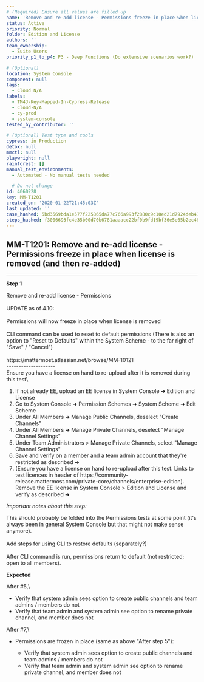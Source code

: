 ```yaml
---
# (Required) Ensure all values are filled up
name: 'Remove and re-add license - Permissions freeze in place when license is removed (and then re-added)'
status: Active
priority: Normal
folder: Edition and License
authors: ''
team_ownership:
  - Suite Users
priority_p1_to_p4: P3 - Deep Functions (Do extensive scenarios work?)

# (Optional)
location: System Console
component: null
tags:
  - Cloud N/A
labels:
  - TM4J-Key-Mapped-In-Cypress-Release
  - Cloud-N/A
  - cy-prod
  - system-console
tested_by_contributor: ''

# (Optional) Test type and tools
cypress: in Production
detox: null
mmctl: null
playwright: null
rainforest: []
manual_test_environments:
  - Automated - No manual tests needed

  # Do not change
id: 4060228
key: MM-T1201
created_on: '2020-01-22T21:45:03Z'
last_updated: ''
case_hashed: 5bd3569bda1e577f225865da77c766a993f2880c9c10ed21d7924deb41a2eee2bfbe753a2008f449840d841cb07d96a1
steps_hashed: f3006693fc4e35b00d70b6781aaaacc22bf0b9fd19bf36e5e65b2ec487fd700cb42dd8eac07fab10468a6cc0b7903ef2
---
```


<!-- (Auto-generated) Based on frontmatter's "key" and "name" -->

## MM-T1201: Remove and re-add license - Permissions freeze in place when license is removed (and then re-added)

---

**Step 1**

Remove and re-add license - Permissions\
\
UPDATE as of 4.10:\
\
Permissions will now freeze in place when license is removed\
\
CLI command can be used to reset to default permissions (There is also an option to "Reset to Defaults" within the System Scheme - to the far right of "Save" / "Cancel")\
\
https\://mattermost.atlassian.net/browse/MM-10121\
\--------------------\
Ensure you have a license on hand to re-upload after it is removed during this test\\

1. If not already EE, upload an EE license in System Console ➜ Edition and License
2. Go to System Console ➜ Permission Schemes ➜ System Scheme ➜ Edit Scheme
3. Under All Members ➜ Manage Public Channels, deselect "Create Channels"
4. Under All Members ➜ Manage Private Channels, deselect "Manage Channel Settings"
5. Under Team Administrators > Manage Private Channels, select "Manage Channel Settings"
6. Save and verify on a member and a team admin account that they're restricted as described ➜
7. (Ensure you have a license on hand to re-upload after this test. Links to test licences in header of https\://community-release.mattermost.com/private-core/channels/enterprise-edition). Remove the EE license in System Console > Edition and License and verify as described ➜

_Important notes about this step:_

This should probably be folded into the Permissions tests at some point (it's always been in general System Console but that might not make sense anymore).\
\
Add steps for using CLI to restore defaults (separately?)\
\
After CLI command is run, permissions return to default (not restricted; open to all members).

**Expected**

After #5,\\

- Verify that system admin sees option to create public channels and team admins / members do not
- Verify that team admin and system admin see option to rename private channel, and member does not

After #7,\\

- Permissions are frozen in place (same as above "After step 5"):

  - Verify that system admin sees option to create public channels and team admins / members do not
  - Verify that team admin and system admin see option to rename private channel, and member does not
